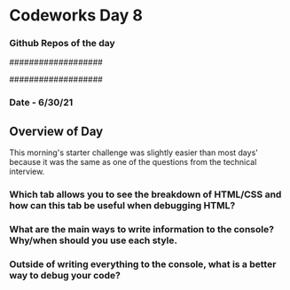 # Codeworks Day 8
### Github Repos of the day

###################



###################

### Date - 6/30/21


## Overview of Day


  This morning's starter challenge was slightly easier than most days' because it was the same as one of the questions from the technical interview. 

### Which tab allows you to see the breakdown of HTML/CSS and how can this tab be useful when debugging HTML?

### What are the main ways to write information to the console? Why/when should you use each style.


### Outside of writing everything to the console, what is a better way to debug your code?